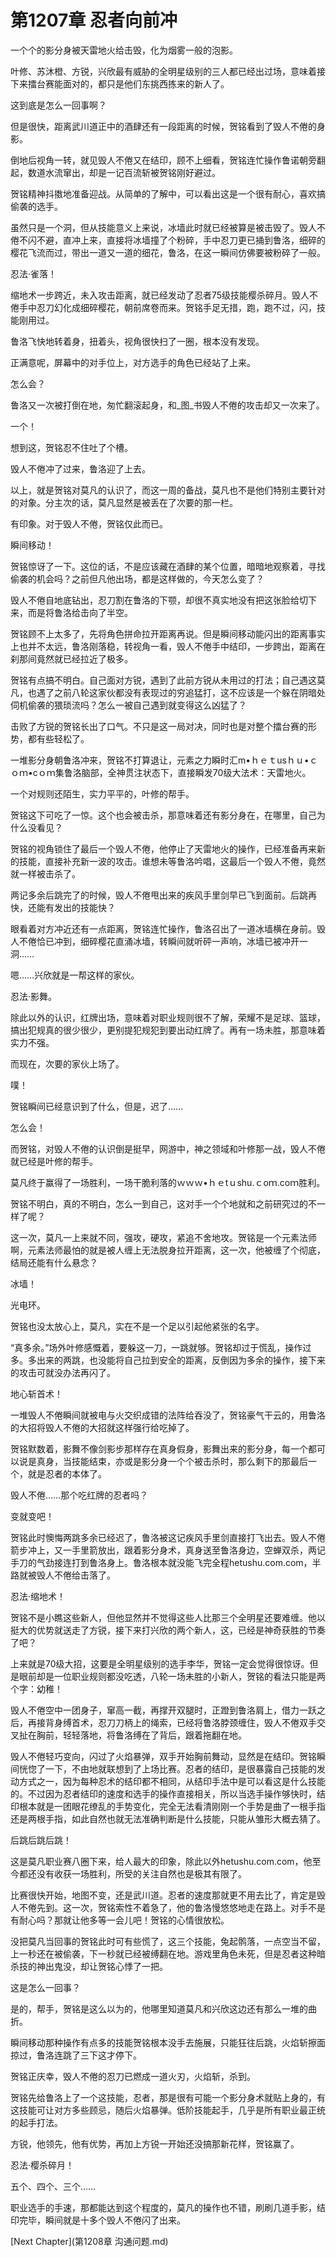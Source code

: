 # 第1207章 忍者向前冲

一个个的影分身被天雷地火给击毁，化为烟雾一般的泡影。

叶修、苏沐橙、方锐，兴欣最有威胁的全明星级别的三人都已经出过场，意味着接下来擂台赛能面对的，都只是他们东挑西拣来的新人了。

这到底是怎么一回事啊？

但是很快，距离武川道正中的酒肆还有一段距离的时候，贺铭看到了毁人不倦的身影。

倒地后视角一转，就见毁人不倦又在结印，顾不上细看，贺铭连忙操作鲁诺朝旁翻起，数道水流窜出，却是一记百流斩被贺铭刚好避过。

贺铭精神抖擞地准备迎战。从简单的了解中，可以看出这是一个很有耐心，喜欢搞偷袭的选手。

虽然只是一个洞，但从技能意义上来说，冰墙此时就已经被算是被击毁了。毁人不倦不闪不避，直冲上来，直接将冰墙撞了个粉碎，手中忍刀更已捅到鲁洛，细碎的樱花飞流而过，带出一道又一道的细花，鲁洛，在这一瞬间仿佛要被粉碎了一般。

忍法·雀落！

缩地术一步跨近，未入攻击距离，就已经发动了忍者75级技能樱杀碎月。毁人不倦手中忍刀幻化成细碎樱花，朝前席卷而来。贺铭手足无措，跑，跑不过，闪，技能刚用过。

鲁洛飞快地转着身，扭着头，视角很快扫了一圈，根本没有发现。

正满意呢，屏幕中的对手位上，对方选手的角色已经站了上来。

怎么会？

鲁洛又一次被打倒在地，匆忙翻滚起身，和_图_书毁人不倦的攻击却又一次来了。

一个！

想到这，贺铭忍不住吐了个槽。

毁人不倦冲了过来，鲁洛迎了上去。

以上，就是贺铭对莫凡的认识了，而这一周的备战，莫凡也不是他们特别主要针对的对象。分主次的话，莫凡显然是被丢在了次要的那一栏。

有印象。对于毁人不倦，贺铭仅此而已。

瞬间移动！

贺铭惊讶了一下。这位的话，不是应该藏在酒肆的某个位置，暗暗地观察着，寻找偷袭的机会吗？之前但凡他出场，都是这样做的，今天怎么变了？

毁人不倦自地底钻出，忍刀割在鲁洛的下颚，却很不真实地没有把这张脸给切下来，而是将鲁洛给击向了半空。

贺铭顾不上太多了，先将角色拼命拉开距离再说。但是瞬间移动能闪出的距离事实上也并不太远，鲁洛刚落稳，转视角一看，毁人不倦手中结印，一步跨出，距离在刹那间竟然就已经拉近了极多。

贺铭有点搞不明白。自己面对方锐，遇到了此前方锐从未用过的打法；自己遇这莫凡，也遇了之前八轮这家伙都没有表现过的穷追猛打，这不应该是一个躲在阴暗处伺机偷袭的猥琐流吗？怎么一被自己遇到就变得这么凶猛了？

击败了方锐的贺铭长出了口气。不只是这一局对决，同时也是对整个擂台赛的形势，都有些轻松了。

一堆影分身朝鲁洛冲来，贺铭不打算退让，元素之力瞬时汇m•ｈｅｔusｈｕ•ｃｏｍ•cｏｍ集鲁洛脑部，全神贯注状态下，直接瞬发70级大法术：天雷地火。

一个对规则还陌生，实力平平的，叶修的帮手。

贺铭这下可吃了一惊。这个也会被击杀，那意味着还有影分身在，在哪里，自己为什么没看见？

贺铭的视角锁住了最后一个毁人不倦，他停止了天雷地火的操作，已经准备再来新的技能，直接补充新一波的攻击。谁想未等鲁洛吟唱，这最后一个毁人不倦，竟然就一样被击杀了。

两记多余后跳完了的时候，毁人不倦甩出来的疾风手里剑早已飞到面前。后跳再快，还能有发出的技能快？

眼看着对方冲近还有一点距离，贺铭连忙操作，鲁洛召出了一道冰墙横在身前。毁人不倦恰已冲到，细碎樱花直涌冰墙，转瞬间就听砰一声响，冰墙已被冲开一洞……

嗯……兴欣就是一帮这样的家伙。

忍法·影舞。

除此以外的认识，红牌出场，意味着对职业规则很不了解，荣耀不是足球、篮球，搞出犯规真的很少很少，更别提犯规犯到要出动红牌了。再有一场未胜，那意味着实力不强。

而现在，次要的家伙上场了。

噗！

贺铭瞬间已经意识到了什么，但是，迟了……

怎么会！

而贺铭，对毁人不倦的认识倒是挺早，网游中，神之领域和叶修那一战，毁人不倦就已经是叶修的帮手。

莫凡终于赢得了一场胜利，一场干脆利落的ｗｗｗ•ｈｅtｕshu.ｃoｍ.coｍ胜利。

贺铭不明白，真的不明白，怎么一到自己，这对手一个个地就和之前研究过的不一样了呢？

这一次，莫凡一上来就不同，强攻，硬攻，紧追不舍地攻。贺铭是一个元素法师啊，元素法师最怕的就是被人缠上无法脱身拉开距离，这一次，他被缠了个彻底，结局还能有什么悬念？

冰墙！

光电环。

贺铭也没太放心上，莫凡，实在不是一个足以引起他紧张的名字。

“真多余。”场外叶修感慨着，要躲这一刀，一跳就够。贺铭却过于慌乱，操作过多。多出来的两跳，也没能将自己拉到安全的距离，反倒因为多余的操作，接下来的攻击可就没办法再闪了。

地心斩首术！

一堆毁人不倦瞬间就被电与火交织成错的法阵给吞没了，贺铭豪气干云的，用鲁洛的大招将毁人不倦的大招就这样强行给吃掉了。

贺铭默数着，影舞不像剑影步那样存在真身假身，影舞出来的影分身，每一个都可以说是真身，当技能结束，亦或是影分身一个个被击杀时，那么剩下的那最后一个，就是忍者的本体了。

毁人不倦……那个吃红牌的忍者吗？

变就变吧！

贺铭此时懊悔两跳多余已经迟了，鲁洛被这记疾风手里剑直接打飞出去。毁人不倦箭步冲上，又一手里箭放出，跟着影分身术，真身送至鲁洛身边，空蝉双杀，两记手刀的气劲接连打到鲁洛身上。鲁洛根本就没能飞完全程hetushu.com.com，半路就被毁人不倦给击落了。

忍法·缩地术！

贺铭不是小瞧这些新人，但他显然并不觉得这些人比那三个全明星还要难缠。他以挺大的优势就送走了方锐，接下来打兴欣的两个新人，这，已经是神奇获胜的节奏了吧？

上来就是70级大招，这要是全明星级别的选手李华，贺铭一定会觉得很惊讶。但是眼前却是一位职业规则都没吃透，八轮一场未胜的小新人，贺铭的看法只能是两个字：幼稚！

毁人不倦空中一团身子，窜高一截，再撑开双腿时，正蹬到鲁洛肩上，借力一跃之后，再接背身缚首术，忍刀刀柄上的绳索，已经将鲁洛脖颈缠住，毁人不倦双手交叉扯在胸前，轻轻落地，将鲁洛缚在了背后，跟着拖翻在地。

毁人不倦轻巧变向，闪过了火焰暴弹，双手开始胸前舞动，显然是在结印。贺铭瞬间恍惚了一下，不由地就联想到了上场比赛。忍者的结印，是很暴露自己技能的发动方式之一，因为每种忍术的结印都不相同，从结印手法中是可以看这是什么技能的。不过因为忍者结印的速度和选手的操作直接相关，所以当选手操作够快时，结印根本就是一团眼花缭乱的手势变化，完全无法看清刚刚一个手势是曲了一根手指还是两根手指，如此自然也就无法准确判断是什么技能，只能从雏形大概去猜了。

后跳后跳后跳！

这是莫凡职业赛八圈下来，给人最大的印象，除此以外hetushu.com.com，他至今都还没有收获一场胜利，所受的关注自然也是极其有限了。

比赛很快开始，地图不变，还是武川道。忍者的速度那就更不用去比了，肯定是毁人不倦先到。这一次，贺铭索性不着急了，他的鲁洛慢悠悠地走在路上。对手不是有耐心吗？那就让他多等一会儿吧！贺铭的心情很放松。

没把莫凡当回事的贺铭此时可有些慌了，这三个技能，兔起鹘落，一点空当不留，上一秒还在被偷袭，下一秒就已经被缚翻在地。游戏里角色未死，但是忍者这种暗杀技的神出鬼没，却让贺铭心悸了一把。

这是怎么一回事？

是的，帮手，贺铭是这么以为的，他哪里知道莫凡和兴欣这边还有那么一堆的曲折。

瞬间移动那种操作有点多的技能贺铭根本没手去施展，只能狂往后跳，火焰斩擦面掠过，鲁洛连跳了三下这才停下。

贺铭正庆幸，毁人不倦的忍刀已燃成一道火刃，火焰斩，杀到。

贺铭先给鲁洛上了一个这技能，忍者，那是很有可能一个影分身术就贴上身的，有这技能可让对方多些顾忌，随后火焰暴弹。低阶技能起手，几乎是所有职业最正统的起手打法。

方锐，他领先，他有优势，再加上方锐一开始还没搞那新花样，贺铭赢了。

忍法·樱杀碎月！

五个、四个、三个……

职业选手的手速，那都能达到这个程度的，莫凡的操作也不错，刷刷几道手影，结印完毕，瞬间就是十多个毁人不倦闪了出来。



[Next Chapter](第1208章 沟通问题.md)